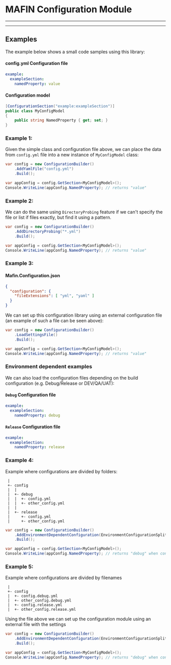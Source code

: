 # MAFIN Configuration Module

---

---
## Examples

The example below shows a small code samples using this library:

#### config.yml Configuration file
``` yml
example:
  exampleSection:
    namedProperty: value
```

#### Configuration model

```cs
[ConfigurationSection("example:exampleSection")]
public class MyConfigModel
{
    public string NamedProperty { get; set; }
}
```

### Example 1:

Given the simple class and configuration file above, we can place the data from `config.yml` file into a new instance of `MyConfigModel` class:

```cs
var config = new ConfigurationBuilder()
    .AddYamlFile("config.yml")
    .Build();

var appConfig = config.GetSection<MyConfigModel>();
Console.WriteLine(appConfig.NamedProperty); // returns "value"
```

### Example 2:

We can do the same using `DirectoryProbing` feature if we can't specify the file or list if files exactly, but find it using a pattern.

```cs
var config = new ConfigurationBuilder()
    .AddDirectoryProbing("*.yml")
    .Build();

var appConfig = config.GetSection<MyConfigModel>();
Console.WriteLine(appConfig.NamedProperty); // returns "value"
```

### Example 3:

#### Mafin.Configuration.json
```json
{
  "configuration": {
    "fileExtensions": [ "yml", "yaml" ]
  }
}
```

We can set up this configuration library using an external configuration file (an example of such a file can be seen above):

```cs
var config = new ConfigurationBuilder()
    .LoadSettingsFile()
    .Build();

var appConfig = config.GetSection<MyConfigModel>();
Console.WriteLine(appConfig.NamedProperty); // returns "value"
```

### Environment dependent examples

We can also load the configuration files depending on the build configuration (e.g. Debug/Release or DEV/QA/UAT):

#### `Debug` Configuration file
``` yml
example:
  exampleSection:
    namedProperty: debug
```

#### `Release` Configuration file
``` yml
example:
  exampleSection:
    namedProperty: release
```

### Example 4:

Example where configurations are divided by folders:
```
 |
 +- config
 |  |
 |  +- debug
 |  |  +- config.yml
 |  |  +- other_config.yml
 |  |
 |  +- release
 |     +- config.yml
 |     +- other_config.yml
```

```cs
var config = new ConfigurationBuilder()
    .AddEnvironmentDependentConfiguration(EnvironmentConfigurationSplitPrinciple.ByFolder, "config")
    .Build();

var appConfig = config.GetSection<MyConfigModel>();
Console.WriteLine(appConfig.NamedProperty); // returns "debug" when configuration Debug and "release" when configuration Release
```

### Example 5:

Example where configurations are divided by filenames
```
 |
 +- config
 |  +- config.debug.yml
 |  +- other_config.debug.yml
 |  +- config.release.yml
 |  +- other_config.release.yml
```

Using the file above we can set up the configuration module using an external file with the settings

```cs
var config = new ConfigurationBuilder()
    .AddEnvironmentDependentConfiguration(EnvironmentConfigurationSplitPrinciple.ByFileName, "config")
    .Build();

var appConfig = config.GetSection<MyConfigModel>();
Console.WriteLine(appConfig.NamedProperty); // returns "debug" when configuration Debug and "release" when configuration Release
```
